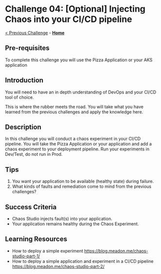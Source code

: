 # Challenge 04: [Optional] Injecting Chaos into your CI/CD pipeline

[< Previous Challenge](./Challenge-03.md) - **[Home](../README.md)**

## Pre-requisites
To complete this challenge you will use the Pizza Application or your AKS application


## Introduction
You will need to have an in depth understanding of DevOps and your CI/CD tool of choice.

This is where the rubber meets the road. You will take what you have learned from the previous challenges and apply the knowledge here. 


## Description
In this challenge you will conduct a chaos experiment in your CI/CD pipeline.
You will take the Pizza Application or your application and add a chaos experiment to your deployment pipeline.
Run your experiments in Dev/Test, do not run in Prod.


## Tips
1. You want your application to be available (healthy state) during failure.
2. What kinds of faults and remediation come to mind from the previous challenges? 

## Success Criteria

- Chaos Studio injects fault(s) into your application.
- Your application remains healthy during the Chaos Experiment. 

## Learning Resources 
- How to deploy a simple experiment https://blog.meadon.me/chaos-studio-part-1/
- How to deploy a simple application and experiment in a CI/CD pipeline https://blog.meadon.me/chaos-studio-part-2/

